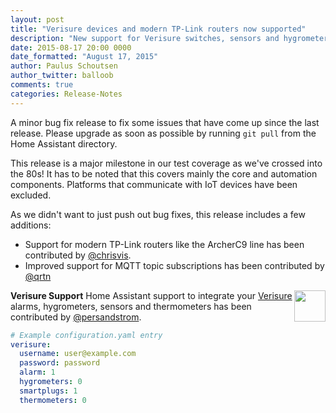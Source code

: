 ```yaml
---
layout: post
title: "Verisure devices and modern TP-Link routers now supported"
description: "New support for Verisure switches, sensors and hygrometers and modern TP-Link routers"
date: 2015-08-17 20:00 0000
date_formatted: "August 17, 2015"
author: Paulus Schoutsen
author_twitter: balloob
comments: true
categories: Release-Notes
---
```


A minor bug fix release to fix some issues that have come up since the last release. Please upgrade as soon as possible by running `git pull` from the Home Assistant directory.

This release is a major milestone in our test coverage as we've crossed into the 80s! It has to be noted that this covers mainly the core and automation components. Platforms that communicate with IoT devices have been excluded.

As we didn't want to just push out bug fixes, this release includes a few additions:

 - Support for modern TP-Link routers like the ArcherC9 line has been contributed by [@chrisvis](https://github.com/chrisvis).
 - Improved support for MQTT topic subscriptions has been contributed by [@qrtn](https://github.com/qrtn)

__Verisure Support__
<img src='/images/supported_brands/verisure.png' style='border:none; box-shadow: none; float: right;' height='50' /> Home Assistant support to integrate your [Verisure](https://www.verisure.com/) alarms, hygrometers, sensors and thermometers has been contributed by [@persandstrom](https://github.com/persandstrom).

```yaml
# Example configuration.yaml entry
verisure:
  username: user@example.com
  password: password
  alarm: 1
  hygrometers: 0
  smartplugs: 1
  thermometers: 0
```
